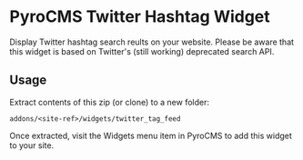 # PyroCMS Twitter Hashtag Widget

Display Twitter hashtag search reults on your website. Please be aware that this widget is based on Twitter's (still working) deprecated search API.

## Usage

Extract contents of this zip (or clone) to a new folder:

	addons/<site-ref>/widgets/twitter_tag_feed

Once extracted, visit the Widgets menu item in PyroCMS to add this widget to your site.